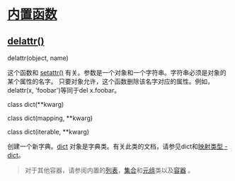 # [内置函数](https://github.com/Summer-Felix/Develop/blob/master/Python/内置函数.md) #

## [delattr()](http://python.usyiyi.cn/translate/python_352/library/functions.html) ##

delattr(object, name)

这个函数和 [setattr()](http://python.usyiyi.cn/translate/python_352/library/functions.html) 有关。参数是一个对象和一个字符串。字符串必须是对象的某个属性的名字。
只要对象允许，这个函数删除该名字对应的属性。例如，delattr(x, 'foobar')等同于del x.foobar。

class dict(**kwarg)

class dict(mapping, **kwarg)

class dict(iterable, **kwarg)

创建一个新字典。[dict](http://python.usyiyi.cn/translate/python_352/library/stdtypes.html#dict) 对象是字典类。有关此类的文档，请参见dict和[映射类型 - dict](http://python.usyiyi.cn/translate/python_352/library/stdtypes.html#typesmapping)。

> 对于其他容器，请参阅内置的[列表](http://python.usyiyi.cn/translate/python_352/library/stdtypes.html#list)，[集合](http://python.usyiyi.cn/translate/python_352/library/stdtypes.html#set)和[元组](http://python.usyiyi.cn/translate/python_352/library/stdtypes.html#tuple)类以及[容器](http://python.usyiyi.cn/translate/python_352/library/collections.html#module-collections) 。
